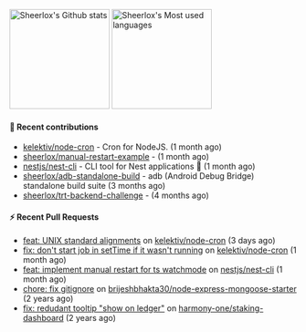 [<img src="https://github-readme-stats.vercel.app/api?username=sheerlox&count_private=true&show_icons=true&hide=stars" alt="Sheerlox's Github stats" height="175px" />](https://github.com/anuraghazra/github-readme-stats)
[<img src="https://github-readme-stats.vercel.app/api/top-langs/?username=sheerlox&layout=compact" alt="Sheerlox's Most used languages" height="175px" />](https://github.com/anuraghazra/github-readme-stats)

#### 🫶 Recent contributions

- [kelektiv/node-cron](https://github.com/kelektiv/node-cron) - Cron for NodeJS. (1 month ago)
- [sheerlox/manual-restart-example](https://github.com/sheerlox/manual-restart-example) -  (1 month ago)
- [nestjs/nest-cli](https://github.com/nestjs/nest-cli) - CLI tool for Nest applications 🍹  (1 month ago)
- [sheerlox/adb-standalone-build](https://github.com/sheerlox/adb-standalone-build) - adb (Android Debug Bridge) standalone build suite (3 months ago)
- [sheerlox/trt-backend-challenge](https://github.com/sheerlox/trt-backend-challenge) -  (4 months ago)

#### ⚡ Recent Pull Requests

- [feat: UNIX standard alignments](https://github.com/kelektiv/node-cron/pull/667) on [kelektiv/node-cron](https://github.com/kelektiv/node-cron) (3 days ago)
- [fix: don&#39;t start job in setTime if it wasn&#39;t running](https://github.com/kelektiv/node-cron/pull/661) on [kelektiv/node-cron](https://github.com/kelektiv/node-cron) (1 month ago)
- [feat: implement manual restart for ts watchmode](https://github.com/nestjs/nest-cli/pull/2011) on [nestjs/nest-cli](https://github.com/nestjs/nest-cli) (1 month ago)
- [chore: fix gitignore](https://github.com/brijeshbhakta30/node-express-mongoose-starter/pull/14) on [brijeshbhakta30/node-express-mongoose-starter](https://github.com/brijeshbhakta30/node-express-mongoose-starter) (2 years ago)
- [fix: redudant tooltip &#34;show on ledger&#34;](https://github.com/harmony-one/staking-dashboard/pull/581) on [harmony-one/staking-dashboard](https://github.com/harmony-one/staking-dashboard) (2 years ago)
